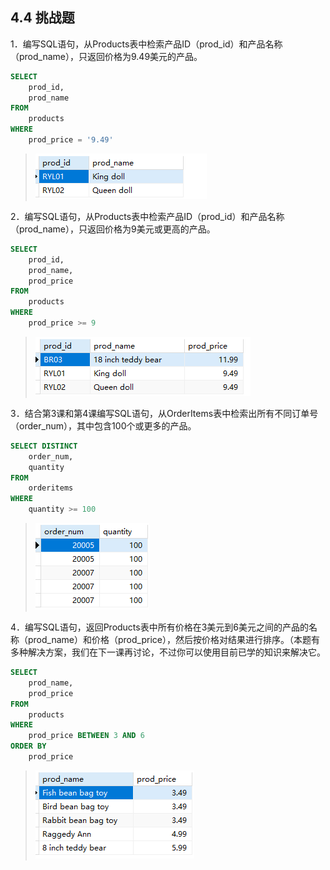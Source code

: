 ## 4.4 挑战题

1．编写SQL语句，从Products表中检索产品ID（prod_id）和产品名称（prod_name），只返回价格为9.49美元的产品。

```sql
SELECT
	prod_id,
	prod_name 
FROM
	products 
WHERE
	prod_price = '9.49'
```

> ![image-20240301213658686](./assets/image-20240301213658686.png)

2．编写SQL语句，从Products表中检索产品ID（prod_id）和产品名称（prod_name），只返回价格为9美元或更高的产品。

```sql
SELECT
	prod_id,
	prod_name,
	prod_price 
FROM
	products 
WHERE
	prod_price >= 9
```

> ![image-20240301213748042](./assets/image-20240301213748042.png)

3．结合第3课和第4课编写SQL语句，从OrderItems表中检索出所有不同订单号（order_num），其中包含100个或更多的产品。

```sql
SELECT DISTINCT
	order_num,
	quantity 
FROM
	orderitems 
WHERE
	quantity >= 100
```

> ![image-20240301214037185](./assets/image-20240301214037185.png)

4．编写SQL语句，返回Products表中所有价格在3美元到6美元之间的产品的名称（prod_name）和价格（prod_price），然后按价格对结果进行排序。（本题有多种解决方案，我们在下一课再讨论，不过你可以使用目前已学的知识来解决它。

```sql
SELECT
	prod_name,
	prod_price 
FROM
	products 
WHERE
	prod_price BETWEEN 3 AND 6 
ORDER BY
	prod_price
```

> ![image-20240301213909787](./assets/image-20240301213909787.png)

